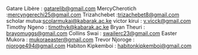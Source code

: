 Gatare Libère : gatarelib@gmail.com
MercyCherotich :mercyngerechi25@gmail.com
Trizahchebet :trizachebet8@gmail.com
scholar mutua:scolarmukai@kabarak.ac.ke
victor kirui : v.vicck@gmail.com
Timothy Ngeno : timothyk@kabarak.ac.ke
Bryan Theuri : brayomuggs@gmail.com
Collins Swai : swailerc23@gmail.com
Easter Mukora : mukoraeaster@gmail.com
Trevor Njoroge : njoroge494@gmail.com
Habiton Kipkemboi : habitonkipkemboi@gmail.com
